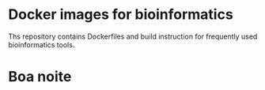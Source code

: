 # Docker images for bioinformatics

Ths repository contains Dockerfiles and build instruction for frequently used bioinformatics tools.

# Boa noite
